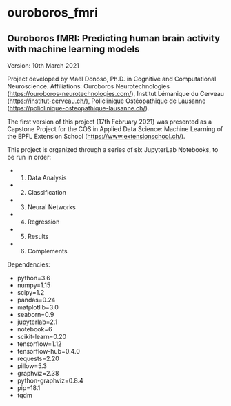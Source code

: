 # ouroboros_fmri

## Ouroboros fMRI: Predicting human brain activity with machine learning models

Version: 10th March 2021

Project developed by Maël Donoso, Ph.D. in Cognitive and Computational Neuroscience. Affiliations: Ouroboros Neurotechnologies (https://ouroboros-neurotechnologies.com/), Institut Lémanique du Cerveau (https://institut-cerveau.ch/), Policlinique Ostéopathique de Lausanne (https://policlinique-osteopathique-lausanne.ch/).

The first version of this project (17th February 2021) was presented as a Capstone Project for the COS in Applied Data Science: Machine Learning of the EPFL Extension School (https://www.extensionschool.ch/).

This project is organized through a series of six JupyterLab Notebooks, to be run in order:

- 01. Data Analysis
- 02. Classification
- 03. Neural Networks
- 04. Regression
- 05. Results
- 06. Complements

Dependencies:

- python=3.6
- numpy=1.15
- scipy=1.2
- pandas=0.24
- matplotlib=3.0
- seaborn=0.9
- jupyterlab=2.1
- notebook=6
- scikit-learn=0.20
- tensorflow=1.12
- tensorflow-hub=0.4.0
- requests=2.20
- pillow=5.3
- graphviz=2.38
- python-graphviz=0.8.4
- pip=18.1
- tqdm
